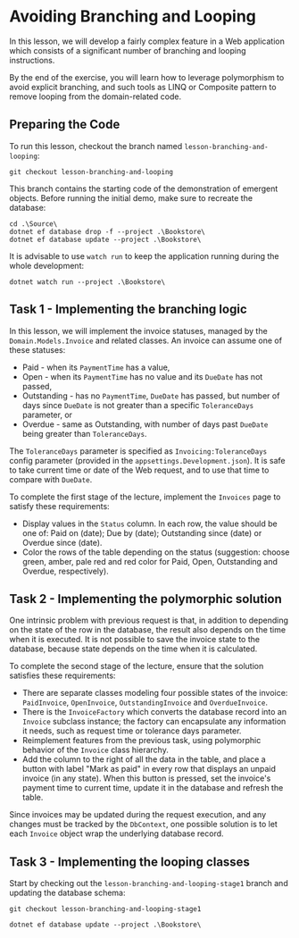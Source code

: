 # Avoiding Branching and Looping

In this lesson, we will develop a fairly complex feature in a Web application which consists of a significant number of branching and looping instructions.

By the end of the exercise, you will learn how to leverage polymorphism to avoid explicit branching, and such tools as LINQ or Composite pattern to remove looping from the domain-related code.

## Preparing the Code

To run this lesson, checkout the branch named `lesson-branching-and-looping`:

```
git checkout lesson-branching-and-looping
```

This branch contains the starting code of the demonstration of emergent objects. Before running the initial demo, make sure to recreate the database:

```
cd .\Source\
dotnet ef database drop -f --project .\Bookstore\
dotnet ef database update --project .\Bookstore\
```

It is advisable to use `watch run` to keep the application running during the whole development:

```
dotnet watch run --project .\Bookstore\
```

## Task 1 - Implementing the branching logic

In this lesson, we will implement the invoice statuses, managed by the `Domain.Models.Invoice` and related classes. An invoice can assume one of these statuses:

  - Paid - when its `PaymentTime` has a value,
  - Open - when its `PaymentTime` has no value and its `DueDate` has not passed,
  - Outstanding - has no `PaymentTime`, `DueDate` has passed, but number of days since `DueDate` is not greater than a specific `ToleranceDays` parameter, or
  - Overdue - same as Outstanding, with number of days past `DueDate` being greater than `ToleranceDays`.

The `ToleranceDays` parameter is specified as `Invoicing:ToleranceDays` config parameter (provided in the `appsettings.Development.json`). It is safe to take current time or date of the Web request, and to use that time to compare with `DueDate`.

To complete the first stage of the lecture, implement the `Invoices` page to satisfy these requirements:

  - Display values in the `Status` column. In each row, the value should be one of: Paid on (date); Due by (date); Outstanding since (date) or Overdue since (date).
  - Color the rows of the table depending on the status (suggestion: choose green, amber, pale red and red color for Paid, Open, Outstanding and Overdue, respectively).

## Task 2 - Implementing the polymorphic solution

One intrinsic problem with previous request is that, in addition to depending on the state of the row in the database, the result also depends on the time when it is executed. It is not possible to save the invoice state to the database, because state depends on the time when it is calculated.

To complete the second stage of the lecture, ensure that the solution satisfies these requirements:

  - There are separate classes modeling four possible states of the invoice: `PaidInvoice`, `OpenInvoice`, `OutstandingInvoice` and `OverdueInvoice`.
  - There is the `InvoiceFactory` which converts the database record into an `Invoice` subclass instance; the factory can encapsulate any information it needs, such as request time or tolerance days parameter.
  - Reimplement features from the previous task, using polymorphic behavior of the `Invoice` class hierarchy.
  - Add the column to the right of all the data in the table, and place a button with label "Mark as paid" in every row that displays an unpaid invoice (in any state). When this button is pressed, set the invoice's payment time to current time, update it in the database and refresh the table.

Since invoices may be updated during the request execution, and any changes must be tracked by the `DbContext`, one possible solution is to let each `Invoice` object wrap the underlying database record.

## Task 3 - Implementing the looping classes

Start by checking out the `lesson-branching-and-looping-stage1` branch and updating the database schema:

```
git checkout lesson-branching-and-looping-stage1

dotnet ef database update --project .\Bookstore\
```

